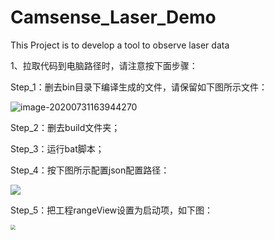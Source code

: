 # Camsense_Laser_Demo
This Project is to develop a tool to observe laser data

1、拉取代码到电脑路径时，请注意按下面步骤：

Step_1：删去bin目录下编译生成的文件，请保留如下图所示文件：

![image-20200731163944270](M:\WorkSpace\PrivateDoc\PraviteCode\Camsense_Laser_Demo\image\remain.png)

Step_2：删去build文件夹；

Step_3：运行bat脚本；

Step_4：按下图所示配置json配置路径：

![](M:\WorkSpace\PrivateDoc\PraviteCode\Camsense_Laser_Demo\image\json_config.png)



Step_5：把工程rangeView设置为启动项，如下图：

<img src="M:\WorkSpace\PrivateDoc\PraviteCode\Camsense_Laser_Demo\image\Set_Startup.png" style="zoom:50%;" />